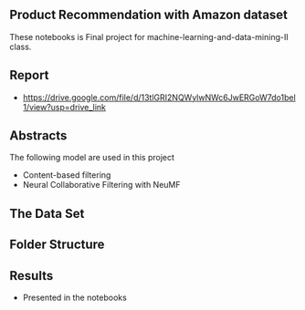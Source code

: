 ## ****Product Recommendation with Amazon dataset****

These notebooks is Final project for machine-learning-and-data-mining-II class.
## Report
- https://drive.google.com/file/d/13tlGRI2NQWylwNWc6JwERGoW7do1bel1/view?usp=drive_link
## Abstracts
The following model are used in this project

- Content-based filtering
- Neural Collaborative Filtering with NeuMF
## The Data Set

## Folder Structure

## Results
- Presented in the notebooks
